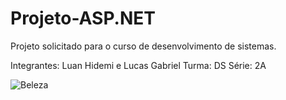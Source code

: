 # Projeto-ASP.NET
Projeto solicitado para o curso de desenvolvimento de sistemas.

Integrantes: Luan Hidemi e Lucas Gabriel
Turma: DS
Série: 2A

![Beleza](https://user-images.githubusercontent.com/110791483/205351235-b1e7d9d9-e8bd-4a3f-9ec5-cc621ccb0a92.jpg)

